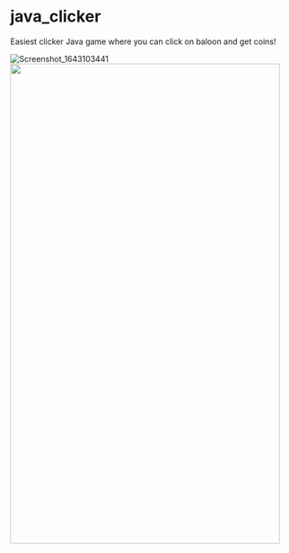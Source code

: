 # java_clicker
Easiest clicker Java game where you can click on baloon and get coins!

![Screenshot_1643103441](https://user-images.githubusercontent.com/38156331/150951426-610ea94f-1858-4fe0-8591-1ea91e88e1b5.png)
<img src="https://user-images.githubusercontent.com/38156331/150951426-610ea94f-1858-4fe0-8591-1ea91e88e1b5.png" width="480" height="854" />
